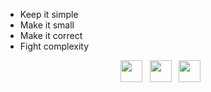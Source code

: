 <!---
### Hi, I'm Jaime 👋



<img align="right" src="http://inews.gtimg.com/newsapp_match/0/10903293331/0" height="250">

## I'm a Machine learning engineer at H&M Sweden

* I'm currently working with recommendation systems and Automatic Speech recognition as a hobby
* Main programming languages: Python, C++, Java.
* Research interests: E2E ASR, Online ASR, Scalable ML.
* Other skills: Time series forecasting, Scalable cloud services, Linux, Docker, Git, Automating stuff.
* 🔗 [Website](https://jiwidi.github.io/).

<p align="center">
    <a href="mailto:fhjaime96@gmail.com"><img height="35" src="https://crhenr.xyz/imgs/logos/gmail_logo.svg"></a>&nbsp;&nbsp;
    <a href="https://www.linkedin.com/in/jaime-ferrando-huertas-611ab5130/"><img height="35" src="https://crhenr.xyz/imgs/logos/linkedin_logo.svg"></a>&nbsp;&nbsp;
    <a href="https://instagram.com/ferrandojaime"><img height="35" src="https://crhenr.xyz/imgs/logos/instagram_logo.svg"></a>&nbsp;&nbsp;
</p>
-->

* Keep it simple
* Make it small
* Make it correct
* Fight complexity
<p align="center">
    <a href="mailto:fhjaime96@gmail.com"><img height="35" src="https://crhenr.xyz/imgs/logos/gmail_logo.svg"></a>&nbsp;&nbsp;
    <a href="https://www.linkedin.com/in/jaime-ferrando-huertas-611ab5130/"><img height="35" src="https://crhenr.xyz/imgs/logos/linkedin_logo.svg"></a>&nbsp;&nbsp;
    <a href="https://instagram.com/ferrandojaime"><img height="35" src="https://crhenr.xyz/imgs/logos/instagram_logo.svg"></a>&nbsp;&nbsp;
</p>
